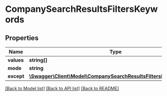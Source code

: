 # CompanySearchResultsFiltersKeywords

## Properties
Name | Type | Description | Notes
------------ | ------------- | ------------- | -------------
**values** | **string[]** |  | [optional] 
**mode** | **string** |  | [optional] 
**except** | [**\Swagger\Client\Model\CompanySearchResultsFiltersKeywordsExcept**](CompanySearchResultsFiltersKeywordsExcept.md) |  | [optional] 

[[Back to Model list]](../README.md#documentation-for-models) [[Back to API list]](../README.md#documentation-for-api-endpoints) [[Back to README]](../README.md)


